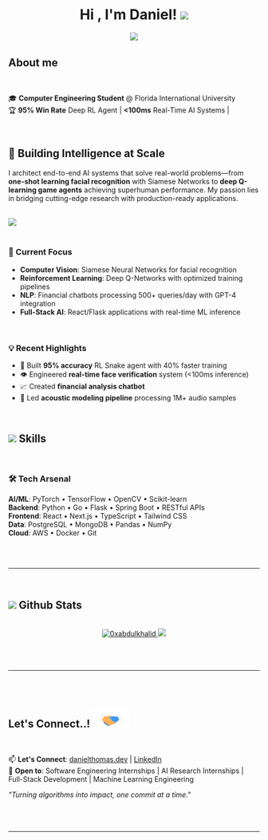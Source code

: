 <h1 align="center"><b>Hi , I'm Daniel! </b><img src="https://media.giphy.com/media/hvRJCLFzcasrR4ia7z/giphy.gif" width="35"></h1>
<!--  -->
<p align="center">
  <a href="https://github.com/DenverCoder1/readme-typing-svg"><img src="https://readme-typing-svg.herokuapp.com?font=Time+New+Roman&color=cyan&size=25&center=true&vCenter=true&width=600&height=100&lines=Welcome+to+my+profile..&hearts;++;3rd+year+Computer+Science+Student;University-taught+Full-stack+Developer;Active+Learner/Researcher,;Addicted+to+self+improvement..<3"></a>
</p>



	
## **About me**


<br>

🎓 **Computer Engineering Student** @ Florida International University  
🏆 **95% Win Rate** Deep RL Agent | **<100ms** Real-Time AI Systems |

<br>

## 🚀 Building Intelligence at Scale

I architect end-to-end AI systems that solve real-world problems—from **one-shot learning facial recognition** with Siamese Networks to **deep Q-learning game agents** achieving superhuman performance. My passion lies in bridging cutting-edge research with production-ready applications.
<br><br>

<img src="https://user-images.githubusercontent.com/73097560/115834477-dbab4500-a447-11eb-908a-139a6edaec5c.gif"><br><br>

### 🔬 Current Focus
- **Computer Vision**: Siamese Neural Networks for facial recognition
- **Reinforcement Learning**: Deep Q-Networks with optimized training pipelines  
- **NLP**: Financial chatbots processing 500+ queries/day with GPT-4 integration
- **Full-Stack AI**: React/Flask applications with real-time ML inference
  
<br>

### 💡 Recent Highlights
- 🧠 Built **95% accuracy** RL Snake agent with 40% faster training
- 👁️ Engineered **real-time face verification** system (<100ms inference)
- 📈 Created **financial analysis chatbot**
- 🎵 Led **acoustic modeling pipeline** processing 1M+ audio samples
  
<br>

## <img src="https://media2.giphy.com/media/QssGEmpkyEOhBCb7e1/giphy.gif?cid=ecf05e47a0n3gi1bfqntqmob8g9aid1oyj2wr3ds3mg700bl&rid=giphy.gif" width ="25"><b> Skills</b>
<br>

<p align="center">

### 🛠️ Tech Arsenal
**AI/ML**: PyTorch • TensorFlow • OpenCV • Scikit-learn  
**Backend**: Python • Go • Flask • Spring Boot • RESTful APIs  
**Frontend**: React • Next.js • TypeScript • Tailwind CSS  
**Data**: PostgreSQL • MongoDB • Pandas • NumPy  
**Cloud**: AWS • Docker • Git


</p>

<br>
<br>

-----

<br>


## <img src="https://media.giphy.com/media/iY8CRBdQXODJSCERIr/giphy.gif" width="35"><b> Github Stats </b>
<br>

<div align="center">

<a href="https://github.com/dvnielt/">
  <img src="https://github-readme-stats.vercel.app/api/top-langs?username=dvnielt&show_icons=true&locale=en&layout=compact&line_height=20&title_color=7A7ADB&icon_color=2234AE&text_color=D3D3D3&bg_color=0,000000,130F40" width="375"  alt="0xabdulkhalid"/>
  <img src="https://github-readme-stats.vercel.app/api?username=dvnielt&include_all_commits=true&count_private=true&show_icons=true&line_height=20&title_color=7A7ADB&icon_color=2234AE&text_color=D3D3D3&bg_color=0,000000,130F40" width="450"/>

</a>
</div>

<br>
<br>
<br>

-----

<br>
<br>

## <b> Let's Connect..!</b><img src="https://github.com/0xAbdulKhalid/0xAbdulKhalid/raw/main/assets/mdImages/handshake.gif" width ="80">

<br>

📫 **Let's Connect**: [danielthomas.dev](https://danielthomas.dev) | [LinkedIn](https://linkedin.com/in/daniel-thomas-5105b5199)  
💼 **Open to**: Software Engineering Internships | AI Research Internships | Full-Stack Development | Machine Learning Engineering

*"Turning algorithms into impact, one commit at a time."*
<br>
<br>
<br>
<br>

---

<br>
